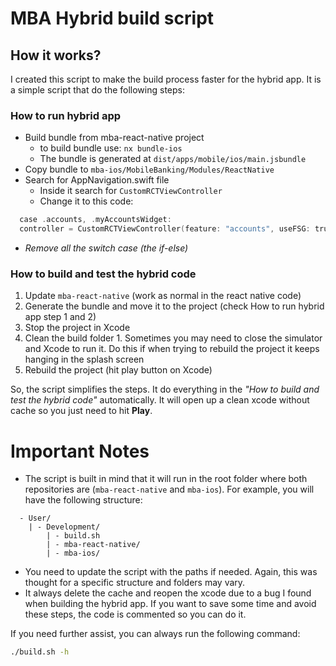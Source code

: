 # MBA Hybrid build script

## How it works?

I created this script to make the build process faster for the hybrid app. It is a simple script that do the following
steps:

### How to run hybrid app

- Build bundle from mba-react-native project
  - to build bundle use: `nx bundle-ios`
  - The bundle is generated at `dist/apps/mobile/ios/main.jsbundle`
- Copy bundle to `mba-ios/MobileBanking/Modules/ReactNative`
- Search for AppNavigation.swift file
  - Inside it search for `CustomRCTViewController`
  - Change it to this code:

```swift
  case .accounts, .myAccountsWidget:
  controller = CustomRCTViewController(feature: "accounts", useFSG: true)
```

- _Remove all the switch case (the if-else)_

### How to build and test the hybrid code

1. Update `mba-react-native` (work as normal in the react native code)
2. Generate the bundle and move it to the project (check How to run hybrid app step 1 and 2)
3. Stop the project in Xcode
4. Clean the build folder 1. Sometimes you may need to close the simulator and Xcode to run it. Do this if when trying to rebuild the project it
   keeps hanging in the splash screen
5. Rebuild the project (hit play button on Xcode)

So, the script simplifies the steps. It do everything in the _"How to build and test the hybrid code"_ automatically. It will
open up a clean xcode without cache so you just need to hit **Play**.

# Important Notes

- The script is built in mind that it will run in the root folder where both repositories are (`mba-react-native` and
  `mba-ios`). For example, you will have the following structure:

```
  - User/
    | - Development/
        | - build.sh
        | - mba-react-native/
        | - mba-ios/
```

- You need to update the script with the paths if needed. Again, this was thought for a specific structure and folders may
  vary.
- It always delete the cache and reopen the xcode due to a bug I found when building the hybrid app. If you want to save
  some time and avoid these steps, the code is commented so you can do it.

If you need further assist, you can always run the following command:

```bash
./build.sh -h
```
